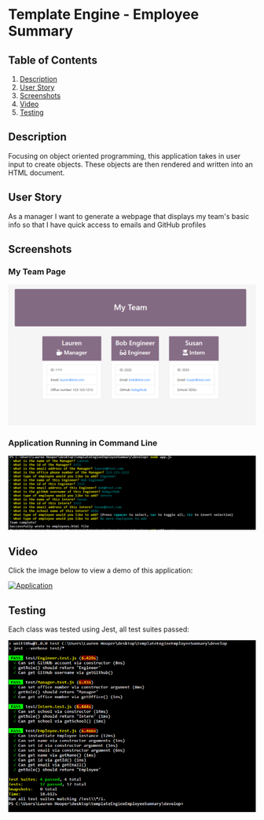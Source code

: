 # Template Engine - Employee Summary
## Table of Contents
1. [Description](#description)
2. [User Story](#userstory)
3. [Screenshots](#screenshots)
4. [Video](#video)    
5. [Testing](#testing)

## Description
Focusing on object oriented programming, this application takes in user input to create objects. These objects are then rendered and written into an HTML document.

## User Story
As a manager
I want to generate a webpage that displays my team's basic info
so that I have quick access to emails and GitHub profiles

## Screenshots

### My Team Page

![Screenshot Main Page](https://github.com/lhooper921/templateEngineEmployeeSummary/blob/master/Assets/Capture.PNG)

### Application Running in Command Line

![Screenshot Command Line](https://github.com/lhooper921/templateEngineEmployeeSummary/blob/master/Assets/Capture2.PNG)




## Video
Click the image below to view a demo of this application:

[![Application](http://img.youtube.com/vi/_4vXYL8dtY0/0.jpg)](http://www.youtube.com/watch?v=_4vXYL8dtY0 "Employee Summary Video Capture")

## Testing
Each class was tested using Jest, all test suites passed:

![Screenshot Tests](https://github.com/lhooper921/templateEngineEmployeeSummary/blob/master/Assets/tests.PNG)
